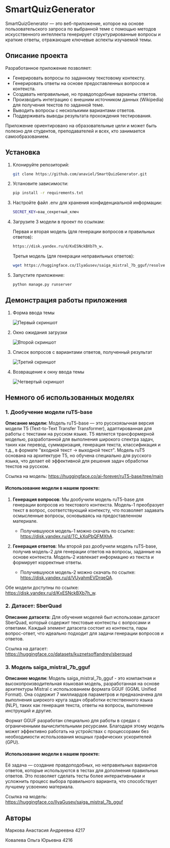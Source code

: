 # SmartQuizGenerator

SmartQuizGenerator — это веб-приложение, которое на основе пользовательского запроса
по выбранной теме с помощью методов искусственного интеллекта генерирует
структурированные вопросы и краткие ответы, отражающие ключевые аспекты изучаемой темы.

## Описание проекта

Разработанное приложение позволяет:

- Генерировать вопросы по заданному текстовому контексту.
- Генерировать ответы на основе предоставленных вопросов и контекста.
- Создавать неправильные, но правдоподобные варианты ответов.
- Производить интеграцию с внешним источником данных (Wikipedia) для получения текстов по заданной теме.
- Выводить вопросы с несколькими вариантами ответов.
- Поддерживать выводы результата прохождения тестирования.

Приложение ориентировано на образовательные цели и может быть полезно для студентов, преподавателей и всех, кто занимается самообразованием.

## Установка

1. Клонируйте репозиторий:
   ```bash
   git clone https://github.com/anaviel/SmartQuizGenerator.git
2. Установите зависимости:
   ```bash
   pip install -r requirements.txt
3. Настройте файл .env для хранения конфиденциальной информации:
   ```bash
   SECRET_KEY=ваш_секретный_ключ
4. Загрузите 3 модели в проект по ссылкам:
   
   Первая и вторая модель (для генерации вопросов и правильных ответов):
   ```bash
   https://disk.yandex.ru/d/KxESNckBXb7h_w.
   ```
   
   Третья модель (для генерации неправильных ответов):
   ```bash
   wget https://huggingface.co/IlyaGusev/saiga_mistral_7b_gguf/resolve/main/model-q4_K.gguf
   ```

5. Запустите приложение:
   ```bash
   python manage.py runserver

## Демонстрация работы приложения

1. Форма ввода темы

   ![Первый скриншот](https://github.com/anaviel/SmartQuizGenerator/blob/master/screen/1.png)

2. Окно ожидания загрузки

   ![Второй скриншот](https://github.com/anaviel/SmartQuizGenerator/blob/master/screen/2.png)

3. Список вопросов с вариантами ответов, полученный результат

   ![Третий скриншот](https://github.com/anaviel/SmartQuizGenerator/blob/master/screen/3.jpg)

4. Возвращение к окну ввода темы

   ![Четвертый скриншот](https://github.com/anaviel/SmartQuizGenerator/blob/master/screen/4.png)

## Немного об использованных моделях

### 1. Дообучение модели ruT5-base

**Описание модели:**
Модель ruT5-base — это русскоязычная версия модели T5 (Text-to-Text Transfer Transformer),
адаптированная для работы с текстами на русском языке.
T5 является трансформерной моделью, разработанной для выполнения широкого спектра задач,
таких как перевод, суммаризация, генерация текста, классификация и т.д.,
в формате "входной текст → выходной текст". Модель ruT5 основана на архитектуре T5,
но обучена специально для русского языка,
что делает её эффективной для решения задач обработки текстов на русском.

Ссылка на модель: https://huggingface.co/ai-forever/ruT5-base/tree/main

#### Использование модели в нашем проекте:

1. **Генерация вопросов**:
Мы дообучили модель ruT5-base для генерации вопросов из текстового контекста.
Модель-1 преобразует текст в вопрос, соответствующий контексту,
что позволяет задавать осмысленные вопросы,
основываясь на предоставленном материале. 
   * Получившуюся модель-1 можно скачать по ссылке: https://disk.yandex.ru/d/TC_kXqPbQFMXhA.

2. **Генерация ответов**:
Мы второй раз дообучили модель ruT5-base, получив модель-2 для генерации ответов на вопросы,
заданные на основе контекста.
Модель-2 извлекает информацию из текста и формирует корректные ответы.
   * Получившуюся модель-2 можно скачать по ссылке: https://disk.yandex.ru/d/VUyahmEVDrqeQA.

Обе модели доступны по ссылке: https://disk.yandex.ru/d/KxESNckBXb7h_w.

### 2. Датасет: SberQuad

**Описание датасета:**
Для обучения моделей был использован датасет SberQuad,
который содержит текстовые контексты с вопросами и ответами.
Каждый элемент датасета состоит из контекста, пары вопрос-ответ,
что идеально подходит для задачи генерации вопросов и ответов.

Ссылка на  датасет: https://huggingface.co/datasets/kuznetsoffandrey/sberquad

### 3. Модель saiga_mistral_7b_gguf

**Описание модели:**
Модель saiga_mistral_7b_gguf - это компактная и высокопроизводительная языковая модель,
разработанная на основе архитектуры Mistral с использованием формата GGUF (GGML Unified Format).
Она содержит 7 миллиардов параметров и предназначена для выполнения широкого круга задач обработки
естественного языка (NLP), таких как генерация текста, ответы на вопросы, выполнение инструкций и другие.

Формат GGUF разработан специально для работы в средах с ограниченными вычислительными ресурсами.
Благодаря этому модель может эффективно работать на устройствах с процессорами без необходимости
использования мощных графических ускорителей (GPU).

#### Использование модели в нашем проекте:

Её задача — создание правдоподобных, но неправильных вариантов ответов,
которые используются в тестах для дополнения правильных ответов.
Это позволяет сделать тесты более интерактивными и усложнить процесс выбора правильного варианта,
что способствует лучшему усвоению материала.

Ссылка на модель: https://huggingface.co/IlyaGusev/saiga_mistral_7b_gguf

## Авторы

Маркова Анастасия Андреевна 4217

Ковалева Ольга Юрьевна 4216
